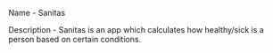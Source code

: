 Name - 
Sanitas

Description - 
Sanitas is an app which calculates how healthy/sick is a person based on certain conditions.